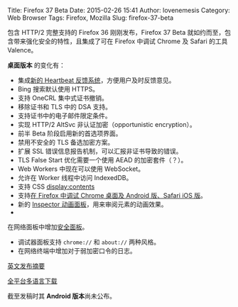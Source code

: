 Title: Firefox 37 Beta
Date: 2015-02-26 15:41
Author: lovenemesis
Category: Web Browser
Tags: Firefox, Mozilla
Slug: firefox-37-beta

包含 HTTP/2 完整支持的 Firefox 36 刚刚发布，Firefox 37 Beta
就如约而至，包含带来强化安全的特性，且集成了可在 Firefox 中调试 Chrome
及 Safari 的工具 Valence。

**桌面版本** 的变化有：

* 集成[新的 Heartbeat
反馈系统](https://wiki.mozilla.org/Advocacy/heartbeat)，方便用户及时反馈意见。  
* Bing 搜索默认使用 HTTPS。  
* 支持 OneCRL 集中式证书撤销。  
* 移除证书和 TLS 中的 DSA 支持。  
* 支持证书中的电子邮件限定条件。  
* 实现 HTTP/2 AltSvc 非认证加密（opportunistic encryption）。  
* 前半 Beta 阶段启用新的首选项界面。  
* 禁用不安全的 TLS 备选加密方案。  
* 扩展 SSL 错误信息报告机制，可以汇报非证书导致的错误。  
* TLS False Start 优化需要一个使用 AEAD 的加密套件（？）。  
* Web Workers 中现在可以使用 WebSocket。  
* 允许在 Worker 线程中访问 IndexedDB。  
* 支持 CSS
[display:contents](https://developer.mozilla.org/en-US/docs/Web/CSS/display)  
* 支持[在 Firefox 中调试 Chrome 桌面及 Android 版、Safari iOS
版](https://developer.mozilla.org/en-US/docs/Tools/Valence)。  
* 新的 [Inspector
动画面板](https://hacks.mozilla.org/2015/01/web-animation-tools-network-security-insights-font-inspector-improvements-and-more-firefox-developer-tools-episode-37/)，用来审阅元素的动画效果。  
*
在网络面板中增加[安全面板](https://hacks.mozilla.org/2015/01/web-animation-tools-network-security-insights-font-inspector-improvements-and-more-firefox-developer-tools-episode-37/)。  
* 调试器面板支持 `chrome://` 和 `about://` 两种风格。  
* 在网络终端中增加对于弱加密口令的日志。

[英文发布摘要](https://www.mozilla.org/en-US/firefox/37.0beta/releasenotes/)

[全平台多语言下载](https://www.mozilla.org/en-US/firefox/beta/all/)

截至发稿时其 **Android 版本**尚未公布。
